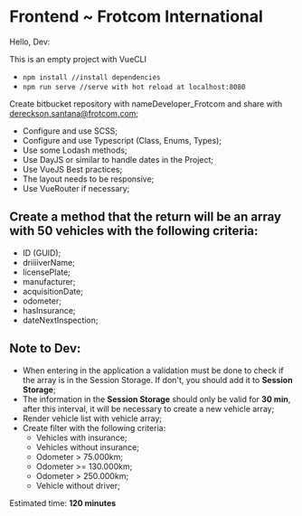 # Frontend ~ Frotcom International

Hello, Dev:

This is an empty project with VueCLI

*  `npm install //install dependencies`
*  `npm run serve //serve with hot reload at localhost:8080`


Create bitbucket repository with nameDeveloper_Frotcom and share with dereckson.santana@frotcom.com;

- Configure and use SCSS;
- Configure and use Typescript (Class, Enums, Types);
- Use some Lodash methods;
- Use DayJS or similar to handle dates in the Project;
- Use VueJS Best practices;
- The layout needs to be responsive;
- Use VueRouter if necessary;


## Create a method that the return will be an array with 50 vehicles with the following criteria:

- ID (GUID);
- driiiiverName;
- licensePlate;
- manufacturer;
- acquisitionDate;
- odometer;
- hasInsurance;
- dateNextInspection;

## Note to Dev:

- When entering in the application a validation must be done to check if the array is in the Session Storage. If don't, you should add it to **Session Storage**;
- The information in the **Session Storage** should only be valid for **30 min**, after this interval, it will be necessary to create a new vehicle array;
- Render vehicle list with vehicle array;
- Create filter with the following criteria:
    - Vehicles with insurance;
    - Vehicles without insurance;
    - Odometer > 75.000km;
    - Odometer >= 130.000km;
    - Odometer > 250.000km;
    - Vehicle without driver;
    
    
    
Estimated time: **120 minutes**